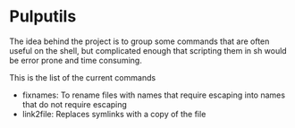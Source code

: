 Pulputils
=========

The idea behind the project is to group some commands that are often
useful on the shell, but complicated enough that scripting them in sh
would be error prone and time consuming.


This is the list of the current commands

* fixnames: To rename files with names that require escaping into names that do not require escaping
* link2file: Replaces symlinks with a copy of the file
